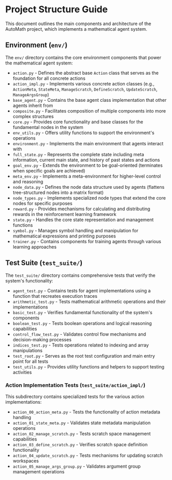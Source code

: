 # Project Structure Guide

This document outlines the main components and architecture of the AutoMath project, which implements a mathematical agent system.

## Environment (`env/`)

The `env/` directory contains the core environment components that power the mathematical agent system:

- `action.py` - Defines the abstract base `Action` class that serves as the foundation for all concrete actions
- `action_impl.py` - Implements various concrete action classes (e.g., `ActionMeta`, `StateMeta`, `ManageScratch`, `DefineScratch`, `UpdateScratch`, `ManageArgsGroup`)
- `base_agent.py` - Contains the base agent class implementation that other agents inherit from
- `composite.py` - Facilitates composition of multiple components into more complex structures
- `core.py` - Provides core functionality and base classes for the fundamental nodes in the system
- `env_utils.py` - Offers utility functions to support the environment's operations
- `environment.py` - Implements the main environment that agents interact with
- `full_state.py` - Represents the complete state including meta information, current main state, and history of past states and actions
- `goal_env.py` - Extends the environment to be goal-oriented (terminates when specific goals are achieved)
- `meta_env.py` - Implements a meta-environment for higher-level control and reasoning
- `node_data.py` - Defines the node data structure used by agents (flattens tree-structured nodes into a matrix format)
- `node_types.py` - Implements specialized node types that extend the core nodes for specific purposes
- `reward.py` - Provides mechanisms for calculating and distributing rewards in the reinforcement learning framework
- `state.py` - Handles the core state representation and management functions
- `symbol.py` - Manages symbol handling and manipulation for mathematical expressions and printing purposes
- `trainer.py` - Contains components for training agents through various learning approaches

## Test Suite (`test_suite/`)

The `test_suite/` directory contains comprehensive tests that verify the system's functionality:

- `agent_test.py` - Contains tests for agent implementations using a function that recreates execution traces
- `arithmetic_test.py` - Tests mathematical arithmetic operations and their implementations
- `basic_test.py` - Verifies fundamental functionality of the system's components
- `boolean_test.py` - Tests boolean operations and logical reasoning capabilities
- `control_flow_test.py` - Validates control flow mechanisms and decision-making processes
- `indices_test.py` - Tests operations related to indexing and array manipulations
- `test_root.py` - Serves as the root test configuration and main entry point for all tests
- `test_utils.py` - Provides utility functions and helpers to support testing activities

### Action Implementation Tests (`test_suite/action_impl/`)

This subdirectory contains specialized tests for the various action implementations:

- `action_00_action_meta.py` - Tests the functionality of action metadata handling
- `action_01_state_meta.py` - Validates state metadata manipulation operations
- `action_02_manage_scratch.py` - Tests scratch space management capabilities
- `action_03_define_scratch.py` - Verifies scratch space definition functionality
- `action_04_update_scratch.py` - Tests mechanisms for updating scratch workspaces
- `action_05_manage_args_group.py` - Validates argument group management operations
